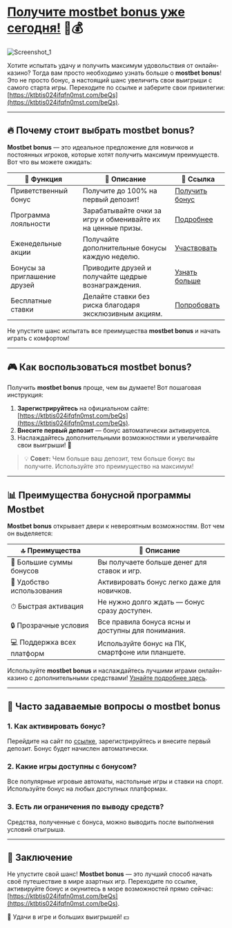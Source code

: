 # [Получите mostbet bonus уже сегодня!](https://ktbtis024ifqfn0mst.com/beQs) 🎰💰
![Screenshot_1](https://github.com/user-attachments/assets/ee41ae81-74bc-4e0e-a9e9-dd93acddaefa)

Хотите испытать удачу и получить максимум удовольствия от онлайн-казино? Тогда вам просто необходимо узнать больше о **mostbet bonus**! Это не просто бонус, а настоящий шанс увеличить свои выигрыши с самого старта игры. Переходите по ссылке и заберите свои привилегии: [https://ktbtis024ifqfn0mst.com/beQs](https://ktbtis024ifqfn0mst.com/beQs).

---

## 🔥 Почему стоит выбрать mostbet bonus? 

**Mostbet bonus** — это идеальное предложение для новичков и постоянных игроков, которые хотят получить максимум преимуществ. Вот что вы можете ожидать: 

| 💎 Функция                     | 🎁 Описание                                                                                        | 🔗 Ссылка                                               |
|--------------------------------|----------------------------------------------------------------------------------------------------|--------------------------------------------------------|
| Приветственный бонус           | Получите до 100% на первый депозит!                                                              | [Получить бонус](https://ktbtis024ifqfn0mst.com/beQs)  |
| Программа лояльности           | Зарабатывайте очки за игру и обменивайте их на ценные призы.                                      | [Подробнее](https://ktbtis024ifqfn0mst.com/beQs)       |
| Еженедельные акции             | Получайте дополнительные бонусы каждую неделю.                                                   | [Участвовать](https://ktbtis024ifqfn0mst.com/beQs)     |
| Бонусы за приглашение друзей   | Приводите друзей и получайте щедрые вознаграждения.                                              | [Узнать больше](https://ktbtis024ifqfn0mst.com/beQs)   |
| Бесплатные ставки              | Делайте ставки без риска благодаря эксклюзивным акциям.                                          | [Попробовать](https://ktbtis024ifqfn0mst.com/beQs)     |

Не упустите шанс испытать все преимущества **mostbet bonus** и начать играть с комфортом!

---

## 🎮 Как воспользоваться mostbet bonus?

Получить **mostbet bonus** проще, чем вы думаете! Вот пошаговая инструкция:

1. **Зарегистрируйтесь** на официальном сайте: [https://ktbtis024ifqfn0mst.com/beQs](https://ktbtis024ifqfn0mst.com/beQs).
2. **Внесите первый депозит** — бонус автоматически активируется.
3. Наслаждайтесь дополнительными возможностями и увеличивайте свои выигрыши! 🎉

> 💡 **Совет:** Чем больше ваш депозит, тем больше бонус вы получите. Используйте это преимущество на максимум!

---

## 📊 Преимущества бонусной программы Mostbet

**Mostbet bonus** открывает двери к невероятным возможностям. Вот чем он выделяется:

| 🔝 Преимущества                       | 🌟 Описание                                                                               |
|---------------------------------------|------------------------------------------------------------------------------------------|
| 🎁 Большие суммы бонусов              | Вы получаете больше денег для ставок и игр.                                             |
| 🔄 Удобство использования             | Активировать бонус легко даже для новичков.                                             |
| ⏱ Быстрая активация                  | Не нужно долго ждать — бонус сразу доступен.                                            |
| 🔒 Прозрачные условия                 | Все правила бонуса ясны и доступны для понимания.                                       |
| 💻 Поддержка всех платформ            | Используйте бонус на ПК, смартфоне или планшете.                                        |

Используйте **mostbet bonus** и наслаждайтесь лучшими играми онлайн-казино с дополнительными средствами! [Узнайте подробнее здесь](https://ktbtis024ifqfn0mst.com/beQs).

---

## 💸 Часто задаваемые вопросы о mostbet bonus

### 1. **Как активировать бонус?**
Перейдите на сайт по [ссылке](https://ktbtis024ifqfn0mst.com/beQs), зарегистрируйтесь и внесите первый депозит. Бонус будет начислен автоматически.

### 2. **Какие игры доступны с бонусом?**
Все популярные игровые автоматы, настольные игры и ставки на спорт. Используйте бонус на любых доступных платформах.

### 3. **Есть ли ограничения по выводу средств?**
Средства, полученные с бонуса, можно выводить после выполнения условий отыгрыша.

---

## 🎯 Заключение

Не упустите свой шанс! **Mostbet bonus** — это лучший способ начать своё путешествие в мире азартных игр. Переходите по ссылке, активируйте бонус и окунитесь в море возможностей прямо сейчас: [https://ktbtis024ifqfn0mst.com/beQs](https://ktbtis024ifqfn0mst.com/beQs).

🎲 Удачи в игре и больших выигрышей! 💵
